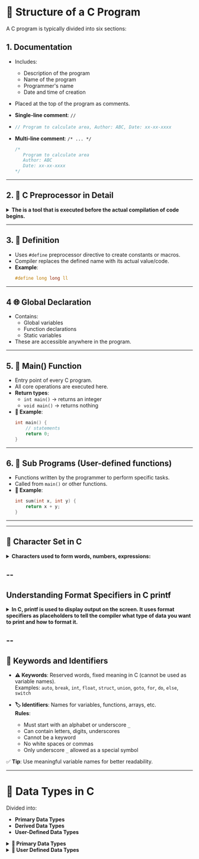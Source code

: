 # 🔹 Structure of a C Program

A C program is typically divided into six sections:

## 1. **Documentation**
   - Includes:
     - Description of the program
     - Name of the program
     - Programmer's name
     - Date and time of creation
   - Placed at the top of the program as comments.
   - **Single-line comment**: `//`
   - 
     ```c
     // Program to calculate area, Author: ABC, Date: xx-xx-xxxx
     ```
     
   - **Multi-line comment**: `/* ... */`
     ```c
     /*
        Program to calculate area
        Author: ABC
        Date: xx-xx-xxxx
     */
     ```

---

## 2. **🔷 C Preprocessor in Detail**

<details>
<summary><strong>
The  is a tool that is executed before the actual compilation of code begins.</strong></summary>
  
It processes directives that begin with the `#` symbol. These directives tell the compiler to: 

- Include files  
- Define constants/macros  
- Conditionally compile code

### 🔹 Types of Preprocessor Directives

| Directive | Purpose                        | Example                   |
|----------|--------------------------------|---------------------------|
| `#include` | Includes header files         | `#include <stdio.h>`      |
| `#define`  | Defines macros or constants   | `#define PI 3.14`         |
| `#undef`   | Undefines a macro             | `#undef PI`               |
| `#ifdef`   | If macro is defined           | `#ifdef DEBUG`            |
| `#ifndef`  | If macro is not defined       | `#ifndef MYHEADER_H`      |
| `#if`, `#else` | Conditional compilation  | `#if VERSION == 2`        |
| `#elif`    | Else if condition             | `#elif VERSION == 3`      |
| `#endif`   | Ends conditional block        | `#endif`                  |
| `#error`   | Throws compile-time error     | `#error "Wrong version"`  |
| `#pragma`  | Compiler-specific instruction | `#pragma once`            |

---

### 🔹 1. `#include` – Header File Inclusion

Used to include standard or user-defined libraries.

✅ **System Header Files** (angle brackets):
```c
#include <stdio.h>     // Standard I/O
#include <stdlib.h>    // Memory & conversions
#include <math.h>      // Math functions
#include <string.h>    // String functions
#include <ctype.h>     // Character checks
#include <time.h>      // Time/date operations
#include <graphics.h>  // Graphics (platform-specific)
```

#### ✅ User-defined Header Files (double quotes)

```c
#include "myheader.h"
```

### 🔹 2. #define – Macros and Constants
Used to define constant values or macros:

```c
#define PI 3.14159
#define AREA(r) (PI * (r) * (r))
```

📌 Example:
```c
#include <stdio.h>
#define SQUARE(x) ((x)*(x))

int main() {
    int n = 5;
    printf("Square of %d is %d", n, SQUARE(n));
    return 0;
}
```

### 🔹 3. Conditional Compilation
Used to selectively compile code:

```c
#define VERSION 2

#if VERSION == 1
    printf("Version 1 code\n");
#elif VERSION == 2
    printf("Version 2 code\n");
#else
    #error "Unknown version"
#endif
```

### 🔹 4. #ifdef, #ifndef, #endif – Include Guards
Prevents multiple inclusion of the same header:

```c
#ifndef MYHEADER_H
#define MYHEADER_H

// Your header file content

#endif
```

#### ✅ This is called an Include Guard.

### 🔹 5. #pragma – Compiler-Specific Instructions
Used for special instructions to the compiler.

```c

#pragma once                      // Ensures file is included only once
#pragma pack(1)                   // Structure alignment to 1 byte
#pragma warning(disable:4996)     // Suppress specific warning

```
#### 🧠 Extra Facts & Applications of Preprocessor
> ## 🔸 Why Are Preprocessors Important?
>- Help write portable and modular code
>- Improve readability and maintainability
>- Allow platform-specific code
>- Enable conditional compilation for different versions or platforms


> ## 🔸 Real-World Use Cases
✅ Graphics Programming
```c
#include <graphics.h>
```
✅ Mathematical Computation
```c
#include <math.h>
double r = sqrt(25);
```
✅ Game/Simulation Development
```c
#define SCREEN_WIDTH 800
#define SCREEN_HEIGHT 600
```
✅ Logging and Debugging
```c
#define DEBUG
#ifdef DEBUG
    printf("Debug mode is ON\n");
#endif
```
✅ Cross-Platform Compilation
```c
#ifdef _WIN32
    #include <windows.h>
#elif __linux__
    #include <unistd.h>
#endif
```
</details>

---

## 3. **📌 Definition**
   - Uses `#define` preprocessor directive to create constants or macros.
   - Compiler replaces the defined name with its actual value/code.
   - **Example**:
     ```c
     #define long long ll
     ```
---

## 4 **🌐 Global Declaration**
   - Contains:
     - Global variables
     - Function declarations
     - Static variables
   - These are accessible anywhere in the program.

---

## 5. **🔑 Main() Function**
   - Entry point of every C program.
   - All core operations are executed here.
   - **Return types**:
     - `int main()` → returns an integer
     - `void main()` → returns nothing
   - **📌 Example**:
     ```c
     int main() {
         // statements
         return 0;
     }
     ```
---

## 6. **🔧 Sub Programs (User-defined functions)**
   - Functions written by the programmer to perform specific tasks.
   - Called from `main()` or other functions.
   - **📌 Example**:
     ```c
     int sum(int x, int y) {
         return x + y;
     }
     ```

---
---

## **🔹 Character Set in C**

<details>
<summary><strong>Characters used to form words, numbers, expressions:</strong></summary>

- **🔤 Letters** – A-Z, a-z  
- **🔢 Digits** – 0-9  
- **🔣 Special Characters:**:
  - Arithmetic: `+`, `-`, `*`, `/`, `%`
  - Relational: `<`, `>`, `==`, `!=`, `<=`, `>=`
  - Logical: `&&`, `||`, `!`
  - Punctuation: `;`, `:`, `,`, `.`, `?`, `!`
  - Brackets: `()`, `[]`, `{}`
  - Quotes: `'`, `"`
  - Others: `\`, `&`, `$`, `#`

- **⬜ Whitespace Characters**:
  - Space `' '`, Tab `'\t'`, Newline `'\n'`, Carriage return `'\r'`, Form feed `'\f'`
</details>

--
--------------------------------------------------------------------------------------------------------------------------------

## Understanding Format Specifiers in C printf

<details>
<summary><strong>In C, printf is used to display output on the screen. 
It uses format specifiers as placeholders to tell the compiler what type of data you want to print and how to format it.</strong></summary>

## Common Format Specifiers

| **Specifier** | **Data Type**             | **Example Value**    | **Usage**                   |
|-----------|-----------------------|------------------|-------------------------|
| %d        | Integer (int)         | 10, -3, 0        | Prints decimal integer  |
| %c        | Character (char)      | 'A', 'z'         | Prints single character |
| %f        | Floating-point (float/double) | 3.14, 2.0       | Prints float number (decimal) |
| %lf       | Double precision float| 3.14159          | Prints double           |
| %s        | String (char array)   | "Hello"          | Prints string           |
| %u        | Unsigned int          | 10, 100          | Prints unsigned integer |
| %x        | Hexadecimal (int)     | 255              | Prints hex value        |

## How to Replace %d and Use Correct Specifiers
When you write:
```c
printf("Value = %d\n", value);
```

> ** %d means you want to print an integer.
> **value should be an int variable.**
> **At runtime, %d is replaced with the actual integer value of value.**

Example:
```c
int age = 20;
printf("Age is %d\n", age);
```
**Output:**
```c
Age is 20
```

### What happens if you use the wrong specifier?
> If you use %d but pass a float, output will be unpredictable or garbage.
> If you use %f but pass an int, output is undefined behavior.
> Always match the data type with the correct format specifier.

## How to print other types?
Printing a float:
```c
float pi = 3.14159;
printf("Pi = %f\n", pi);
```
> **Output:**
```c
Pi = 3.141590
```

>>**You can control decimal places too:**
```c
printf("Pi = %.2f\n", pi);  // 2 decimal places
```
>> **Output:**
```c
Pi = 3.14
```
Printing a character:
```c
char ch = 'A';
printf("Character is %c\n", ch);
```
**Output:**

```c
Character is A
```

Printing a string:
```c
char name[] = "Urja";
printf("Name is %s\n", name);
```
**Output:**
```c
Name is Urja
```

## **Escaping % in printf**:
Since % is special in printf (used for format specifiers), to print a literal % sign, use %%.
**Example:**
```c
int percent = 85;
printf("You scored %d%% in the test.\n", percent);
```
> **Output:**
```bash
You scored 85% in the test.
```

> ## Summary: How to Replace %d

- %d is replaced by an integer value in the output.

- Use the correct format specifier based on the data type.

- If you want to print % literally, use %%.

</details>

--
--------------------------------------------------------------------------------------------------------------------------------

## 🔹 Keywords and Identifiers

- **⚠️ Keywords**: Reserved words, fixed meaning in C (cannot be used as variable names).  
  Examples: `auto`, `break`, `int`, `float`, `struct`, `union`, `goto`, `for`, `do`, `else`, `switch`

- **🏷️ Identifiers**: Names for variables, functions, arrays, etc.  
  **Rules**:
  - Must start with an alphabet or underscore `_`
  - Can contain letters, digits, underscores
  - Cannot be a keyword
  - No white spaces or commas
  - Only underscore `_` allowed as a special symbol

✅ **Tip**: Use meaningful variable names for better readability.

---

# 🔹 Data Types in C


Divided into:
- **Primary Data Types**
- **Derived Data Types**
- **User-Defined Data Types**

<details>
<summary><strong>🔹 Primary Data Types</strong></summary>

| Type      | Variants                                                                 |
|-----------|--------------------------------------------------------------------------|
| Integer   | `int`, `short int`, `long int`, `unsigned int`, `unsigned short int`, `unsigned long int` |
| Character | `char`, `signed char`, `unsigned char`                                   |
| Float     | `float`, `double`, `long double`                                         |
| Void      | Represents no value                                                      |

### 🔸 Sizes, Ranges, Format Specifiers (32-bit GCC)

| Data Type               | Size (Bytes) | Range                                           | Format |
|------------------------|--------------|--------------------------------------------------|--------|
| short int              | 2            | -32,768 to 32,767                               | %hd    |
| unsigned short int     | 2            | 0 to 65,535                                     | %hu    |
| int                    | 4            | -2,147,483,648 to 2,147,483,647                 | %d     |
| unsigned int           | 4            | 0 to 4,294,967,295                              | %u     |
| long int               | 4            | -2,147,483,648 to 2,147,483,647                 | %ld    |
| unsigned long int      | 4            | 0 to 4,294,967,295                              | %lu    |
| long long int          | 8            | -(2^63) to (2^63)-1                             | %lld   |
| unsigned long long int | 8            | 0 to 18,446,744,073,709,551,615                 | %llu   |
| signed char            | 1            | -128 to 127                                     | %c     |
| unsigned char          | 1            | 0 to 255                                        | %c     |
| float                  | 4            | 1.2E-38 to 3.4E+38                              | %f     |
| double                 | 8            | 1.7E-308 to 1.7E+308                            | %lf    |
| long double            | 16           | 3.4E-4932 to 1.1E+4932                          | %Lf    |

---

### 🔸 Primary Type Declaration

**Syntax**:
```c
datatype var1, var2, ...;
```
📌 Examples:

```c
int count;
double ratio;
```

**🔸 Sample Program: Integer and Float**
```c
#include <stdio.h>

int main() {
    int age = 25;
    float experience = 4.5;

    printf("Age = %d\n", age);
    printf("Total experience = %.1f", experience);

    return 0;
}
```
**Output:**
```
Age = 25
Total experience = 4.5
```
</details>
  
<details>
<summary><strong>🔹 User Defined Data Types</strong></summary>
1. Enum (Enumerated type)
Used for naming integral constants.

**Syntax:**
```c
enum identifier {value1, value2, ..., valueN};
```
📌 Example:
```c
enum day {Monday, Tuesday, Wednesday, Thursday, Friday, Saturday, Sunday};
enum day week_st = Monday;
enum day week_end = Friday;
```

## **🔹 Memory Management in C**
A typical memory layout of a C program:

> Text Segment – Stores the compiled machine code (program instructions).

> Initialized Data Segment – Stores global/static variables that are initialized.

> Uninitialized Data Segment (BSS) – Stores global/static variables that are not initialized.

> Heap – Used for dynamic memory allocation during runtime.

> Stack – Stores function calls, local variables, etc.
